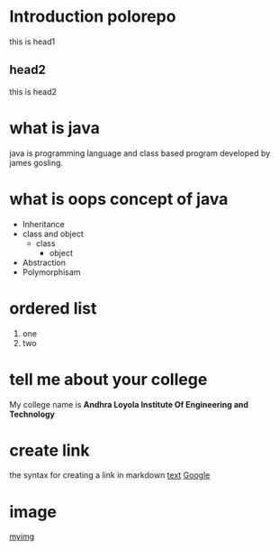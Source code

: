 # Introduction polorepo
this is head1

## head2
this is head2

# what is java
java is programming language and class based program developed by james gosling.
# what is oops concept of java
* Inheritance
* class and object
  * class
    * object
* Abstraction
* Polymorphisam
# ordered list
1. one
2. two

# tell me about your college
My college name is **Andhra Loyola Institute Of Engineering and Technology**

# create link
the syntax for creating a link in markdown [text](url)
[Google](https://www.google.com)
# image
[myimg](download.jpg)
